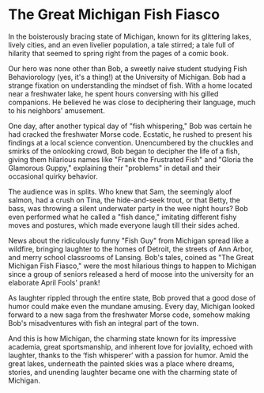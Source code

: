 # The Great Michigan Fish Fiasco



In the boisterously bracing state of Michigan, known for its glittering lakes, lively cities, and an even livelier population, a tale stirred; a tale full of hilarity that seemed to spring right from the pages of a comic book.


Our hero was none other than Bob, a sweetly naive student studying Fish Behaviorology (yes, it's a thing!) at the University of Michigan. Bob had a strange fixation on understanding the mindset of fish. With a home located near a freshwater lake, he spent hours conversing with his gilled companions. He believed he was close to deciphering their language, much to his neighbors' amusement.

One day, after another typical day of "fish whispering," Bob was certain he had cracked the freshwater Morse code. Ecstatic, he rushed to present his findings at a local science convention. Unencumbered by the chuckles and smirks of the onlooking crowd, Bob began to decipher the life of a fish, giving them hilarious names like "Frank the Frustrated Fish" and "Gloria the Glamorous Guppy," explaining their "problems" in detail and their occasional quirky behavior.

The audience was in splits. Who knew that Sam, the seemingly aloof salmon, had a crush on Tina, the hide-and-seek trout, or that Betty, the bass, was throwing a silent underwater party in the wee night hours? Bob even performed what he called a "fish dance," imitating different fishy moves and postures, which made everyone laugh till their sides ached.

News about the ridiculously funny "Fish Guy" from Michigan spread like a wildfire, bringing laughter to the homes of Detroit, the streets of Ann Arbor, and merry school classrooms of Lansing. Bob's tales, coined as "The Great Michigan Fish Fiasco," were the most hilarious things to happen to Michigan since a group of seniors released a herd of moose into the university for an elaborate April Fools' prank!

As laughter rippled through the entire state, Bob proved that a good dose of humor could make even the mundane amusing. Every day, Michigan looked forward to a new saga from the freshwater Morse code, somehow making Bob's misadventures with fish an integral part of the town.

And this is how Michigan, the charming state known for its impressive academia, great sportsmanship, and inherent love for joviality, echoed with laughter, thanks to the ‘fish whisperer’ with a passion for humor. Amid the great lakes, underneath the painted skies was a place where dreams, stories, and unending laughter became one with the charming state of Michigan.
